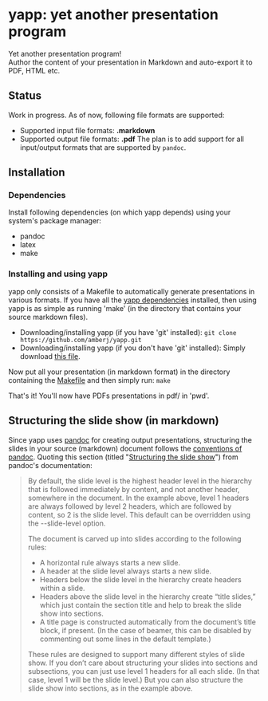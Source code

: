 # yapp: yet another presentation program

Yet another presentation program!<br />
Author the content of your presentation in Markdown and auto-export it to PDF, HTML etc.

## Status
Work in progress. As of now, following file formats are supported:
* Supported input file formats: **.markdown**
* Supported output file formats: **.pdf**
The plan is to add support for all input/output formats that are
supported by ```pandoc```.

## Installation
### Dependencies
Install following dependencies (on which yapp depends) using your
system's package manager:
* pandoc
* latex
* make

### Installing and using yapp
yapp only consists of a Makefile to automatically generate presentations 
in various formats. If you have all the 
[yapp dependencies](https://github.com/amberj/yapp#dependencies) 
installed, then using yapp is as simple as running 'make' (in the 
directory that contains your source markdown files).
* Downloading/installing yapp (if you have 'git' installed):
```git clone https://github.com/amberj/yapp.git```
* Downloading/installing yapp (if you don't have 'git' installed):
Simply download
[this file](https://raw.github.com/amberj/yapp/master/Makefile).

Now put all your presentation (in markdown format) in the directory 
containing the 
[Makefile](https://raw.github.com/amberj/yapp/master/Makefile) and then 
simply run: ```make```

That's it! You'll now have PDFs presentations in pdf/ in 'pwd'.

## Structuring the slide show (in markdown)
Since yapp uses [pandoc](http://johnmacfarlane.net/pandoc/) for creating
output presentations, structuring the slides in your source (markdown) 
document follows the 
[conventions of pandoc](http://johnmacfarlane.net/pandoc/README.html#structuring-the-slide-show).
Quoting this section (titled 
"[Structuring the slide show](http://johnmacfarlane.net/pandoc/README.html#structuring-the-slide-show)")
from pandoc's documentation:
> By default, the slide level is the highest header level in the hierarchy that is followed immediately by content, and not another header, somewhere in the document. In the example above, level 1 headers are always followed by level 2 headers, which are followed by content, so 2 is the slide level. This default can be overridden using the --slide-level option.
> 
> The document is carved up into slides according to the following rules:
> * A horizontal rule always starts a new slide.
> * A header at the slide level always starts a new slide.
> * Headers below the slide level in the hierarchy create headers within a slide.
> * Headers above the slide level in the hierarchy create “title slides,” which just contain the section title and help to break the slide show into sections.
> * A title page is constructed automatically from the document’s title block, if present. (In the case of beamer, this can be disabled by commenting out some lines in the default template.)
> 
> These rules are designed to support many different styles of slide show. If you don’t care about structuring your slides into sections and subsections, you can just use level 1 headers for all each slide. (In that case, level 1 will be the slide level.) But you can also structure the slide show into sections, as in the example above.

